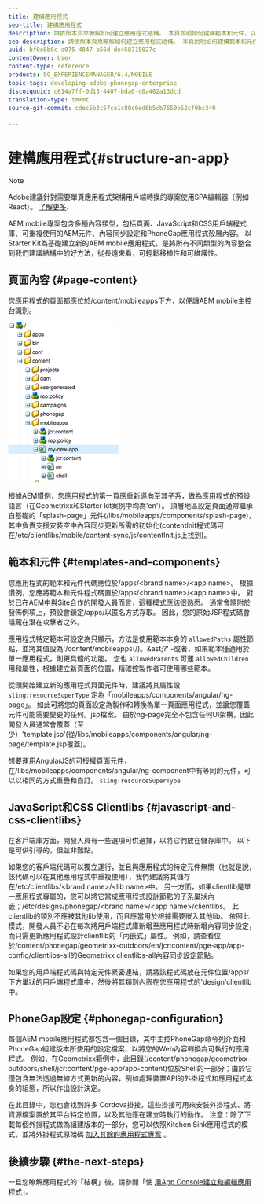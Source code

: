 ```yaml
---
title: 建構應用程式
seo-title: 建構應用程式
description: 請依照本頁來瞭解如何建立應用程式結構。 本頁說明如何建構範本和元件，以及JavaScript和CSS Clientlibs的相關資訊。
seo-description: 請依照本頁來瞭解如何建立應用程式結構。 本頁說明如何建構範本和元件，以及JavaScript和CSS Clientlibs的相關資訊。
uuid: bf0e8b0c-a075-4847-b56d-de458715027c
contentOwner: User
content-type: reference
products: SG_EXPERIENCEMANAGER/6.4/MOBILE
topic-tags: developing-adobe-phonegap-enterprise
discoiquuid: c614a7ff-0d13-4407-bda0-c0a402a13dcd
translation-type: tm+mt
source-git-commit: cdec5b3c57ce1c80c0ed6b5cb7650b52cf9bc340

---
```



# 建構應用程式{#structure-an-app}

>[!NOTE]
>
>Adobe建議針對需要單頁應用程式架構用戶端轉換的專案使用SPA編輯器（例如React）。 [了解更多](/help/sites-developing/spa-overview.md).

AEM mobile專案包含多種內容類型，包括頁面、JavaScript和CSS用戶端程式庫、可重複使用的AEM元件、內容同步設定和PhoneGap應用程式殼層內容。 以 [](https://github.com/Adobe-Marketing-Cloud-Apps/aem-phonegap-starter-kit) Starter Kit為基礎建立新的AEM mobile應用程式，是將所有不同類型的內容整合到我們建議結構中的好方法，從長遠來看，可輕鬆移植性和可維護性。

## 頁面內容 {#page-content}

您應用程式的頁面都應位於/content/mobileapps下方，以便讓AEM mobile主控台識別。

![chlimage_1-52](assets/chlimage_1-52.png)

根據AEM慣例，您應用程式的第一頁應重新導向至其子系，做為應用程式的預設語言（在Geometrixx和Starter kit案例中均為&#39;en&#39;）。 頂層地區設定頁面通常繼承自基礎的「splash-page」元件(/libs/mobileapps/components/splash-page)，其中負責支援安裝空中內容同步更新所需的初始化(contentInit程式碼可在/etc/clientlibs/mobile/content-sync/js/contentInit.js上找到)。

## 範本和元件 {#templates-and-components}

您應用程式的範本和元件代碼應位於/apps/&lt;brand name>/&lt;app name>。 根據慣例，您應將範本和元件程式碼置於/apps/&lt;brand name>/&lt;app name>中。 對於已在AEM中與Site合作的開發人員而言，這種模式應該很熟悉。 通常會隨附於發佈例項上，預設會鎖定/apps/以匿名方式存取。 因此，您的原始JSP程式碼會隱藏在潛在攻擊者之外。

應用程式特定範本可設定為只顯示，方法是使用範本本身的 `allowedPaths` 屬性節點，並將其值設為&#39;/content/mobileapps(/)。&amp;ast;?&#39; -或者，如果範本僅適用於單一應用程式，則更具體的功能。 您也 `allowedParents` 可運 `allowedChildren` 用和屬性，根據建立新頁面的位置，精確控製作者可使用哪些範本。

從頭開始建立新的應用程式頁面元件時，建議將其屬性設 `sling:resourceSuperType` 定為「mobileapps/components/angular/ng-page」。 如此可將您的頁面設定為製作和轉換為單一頁面應用程式，並讓您覆蓋元件可能需要變更的任何。jsp檔案。 由於ng-page完全不包含任何UI架構，因此開發人員通常會覆蓋（至少）&#39;template.jsp&#39;(從/libs/mobileapps/components/angular/ng-page/template.jsp覆蓋)。

想要運用AngularJS的可授權頁面元件，在/libs/mobileapps/components/angular/ng-component中有等同的元件，可以以相同的方式重疊和自訂。 `sling:resourceSuperType`

## JavaScript和CSS Clientlibs {#javascript-and-css-clientlibs}

在客戶端庫方面，開發人員有一些選項可供選擇，以將它們放在儲存庫中。 以下是可供引導的，但並非難點。

如果您的客戶端代碼可以獨立運行，並且與應用程式的特定元件無關（也就是說，該代碼可以在其他應用程式中重複使用），我們建議將其儲存在/etc/clientlibs/&lt;brand name>/&lt;lib name>中。 另一方面，如果clientlib是單一應用程式專屬的，您可以將它當成應用程式設計節點的子系巢狀內嵌；/etc/designs/phonegap/&lt;brand name>/&lt;app name>/clientlibs。 此clientlib的類別不應被其他lib使用，而且應當用於根據需要嵌入其他lib。 依照此模式，開發人員不必在每次將用戶端程式庫新增至應用程式時新增內容同步設定，而只需更新應用程式設計clientlib的「內嵌式」屬性。 例如，請查看位於/content/phonegap/geometrixx-outdoors/en/jcr:content/pge-app/app-config/clientlibs-all的Geometrixx clientlibs-all內容同步設定節點。

如果您的用戶端程式碼與特定元件緊密連結，請將該程式碼放在元件位置/apps/下方巢狀的用戶端程式庫中，然後將其類別內嵌在您應用程式的&#39;design&#39;clientlib中。

## PhoneGap設定 {#phonegap-configuration}

每個AEM mobile應用程式都包含一個目錄，其中主控PhoneGap命令列介面和 [](https://github.com/phonegap/phonegap-cli)[](https://build.phonegap.com/) PhoneGap組建版本所使用的設定檔案，以將您的Web內容轉換為可執行的應用程式。 例如，在Geometrixx範例中，此目錄(/content/phonegap/geometrixx-outdoors/shell/jcr:content/pge-app/app-content)位於Shell的一部分；由於它僅包含無法透過無線方式更新的內容，例如處理裝置API的外掛程式和應用程式本身的組態，所以作出設計決定。

在此目錄中，您也會找到許多 [](https://cordova.apache.org/docs/en/edge/guide_appdev_hooks_index.md.html#Hooks%20Guide) Cordova掛接，這些掛接可用來安裝外掛程式、將資源檔案置於其平台特定位置，以及其他應在建立時執行的動作。 注意：除了下載每個外掛程式做為組建版本的一部分，您可以依照Kitchen Sink應用程式的模式，並將外掛程式原始碼 [加入其餘的應用程式專案](https://github.com/blefebvre/aem-phonegap-kitchen-sink/tree/master/content/src/main/content/jcr_root/content/phonegap/kitchen-sink/shell/_jcr_content/pge-app/app-content/phonegap/plugins) 。

## 後續步驟 {#the-next-steps}

一旦您瞭解應用程式的「結構」後，請參閱「使 [用App Console建立和編輯應用程式」](/help/mobile/phonegap-apps-console.md)。
